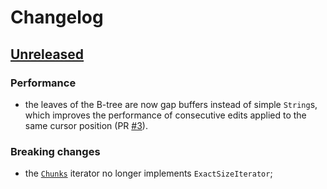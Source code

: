 # Changelog

## [Unreleased]

### Performance

- the leaves of the B-tree are now gap buffers instead of simple `String`s,
  which improves the performance of consecutive edits applied to the same
  cursor position (PR [#3](https://github.com/noib3/crop/pull/3)).

### Breaking changes

- the [`Chunks`](https://docs.rs/crop/0.1.0/crop/iter/struct.Chunks.html)
  iterator no longer implements `ExactSizeIterator`;

[Unreleased]: https://github.com/noib3/crop/compare/v0.1.0...HEAD
